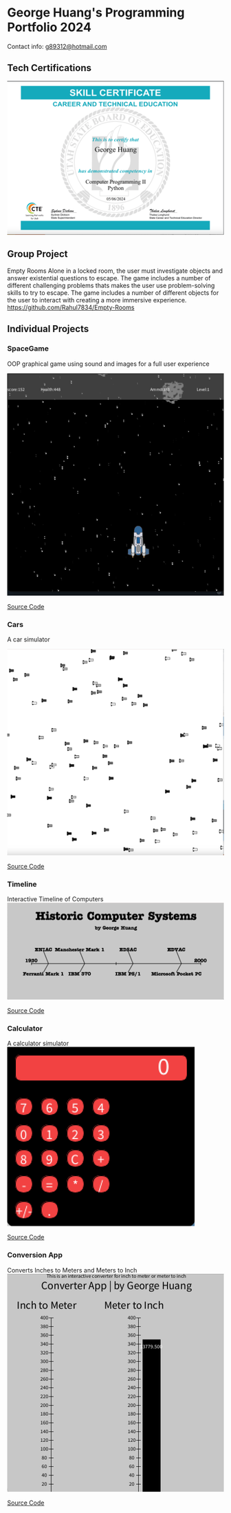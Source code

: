 # George Huang's Programming Portfolio 2024
Contact info: g89312@hotmail.com
## Tech Certifications
![Computer Programming II Python Certification](images/State_Cert_Python2.png)
## Group Project
Empty Rooms
Alone in a locked room, the user must investigate objects and answer existential questions to escape. The game includes a number of different challenging problems thats makes the user use problem-solving skills to try to escape. The game includes a number of different objects for the user to interact with creating a more immersive experience.
https://github.com/Rahul7834/Empty-Rooms

## Individual Projects

### SpaceGame
OOP graphical game using sound and images for a full user experience

![Gameplay](images/Space_Game_Image.png)

[Source Code](https://github.com/S-erenity/programmingportfolio/blob/main/src/SpaceGame.zip)

### Cars
A car simulator

![Simulation](images/Cars.png)

[Source Code](https://github.com/S-erenity/programmingportfolio/blob/main/src/DriveCars.zip)

### Timeline
Interactive Timeline of Computers
![Simulation](images/Timeling.png)

[Source Code](https://github.com/S-erenity/programmingportfolio/blob/main/src/Timelinedone.zip)

### Calculator
A calculator simulator
![Simulation](images/Calculator.png)

[Source Code](https://github.com/S-erenity/programmingportfolio/blob/main/src/Calculator.zip)

### Conversion App
Converts Inches to Meters and Meters to Inch
![Simulation](images/Conversion_App.png)

[Source Code](https://github.com/S-erenity/programmingportfolio/blob/main/src/ConversionApp2.zip)






